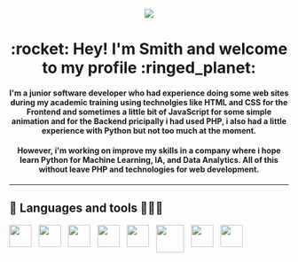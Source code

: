 <div align="center" class="gif" id="header">
    <img src="https://media.giphy.com/media/26tn33aiTi1jkl6H6/giphy.gif">
</div>

<div class="gif" id="header">
    <h1 align="center"> :rocket: Hey! I'm Smith and welcome to my profile :ringed_planet:</h1>
    <h4 align="center">
        I'm a junior software developer who had experience doing some web sites during my academic training using technolgies like HTML and CSS for the Frontend and             sometimes a little bit of JavaScript for some simple animation and for the Backend pricipally i had used PHP, i also had a little experience with Python but not         too much at the moment.
    </h4>
</div>
<h4 align="center">
  However, i'm working on improve my skills in a company where i hope learn Python for Machine Learning, IA, and Data Analytics. All of this without leave PHP and         technologies for web development.
</h4>

---

## 🔨 Languages and tools 🧑🏻‍💻

<img align="left" width="40px" style="padding-right:10px" src="https://cdn.jsdelivr.net/gh/devicons/devicon/icons/php/php-original.svg" />
<img align="left" width="40px" style="padding-right:10px" src="https://cdn.jsdelivr.net/gh/devicons/devicon/icons/python/python-original.svg" />
<img align="left" width="40px" style="padding-right:10px" src="https://cdn.jsdelivr.net/gh/devicons/devicon/icons/html5/html5-original.svg" />
<img align="left" width="40px" style="padding-right:10px" src="https://cdn.jsdelivr.net/gh/devicons/devicon/icons/css3/css3-original.svg" />
<img align="left" width="40px" style="padding-right:10px" src="https://cdn.jsdelivr.net/gh/devicons/devicon/icons/bootstrap/bootstrap-original.svg" />
<img align="left" width="50px" style="padding-right:10px" src="https://cdn.jsdelivr.net/gh/devicons/devicon/icons/mysql/mysql-original-wordmark.svg" />
<img align="left" width="40px" style="padding-right:10px" src="https://cdn.jsdelivr.net/gh/devicons/devicon/icons/javascript/javascript-original.svg" />
<img align="left" width="40px" style="padding-right:10px" src="https://cdn.jsdelivr.net/gh/devicons/devicon/icons/visualstudio/visualstudio-plain.svg" />
